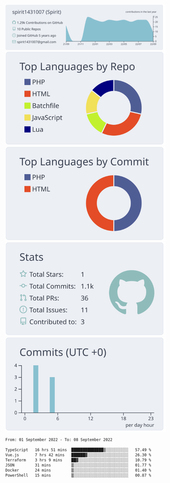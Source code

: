 [![](https://raw.githubusercontent.com/spirit1431007/spirit1431007/master/profile-summary-card-output/nord_bright/0-profile-details.svg)](https://git.io/spiritx)
[![](https://raw.githubusercontent.com/spirit1431007/spirit1431007/master/profile-summary-card-output/nord_bright/1-repos-per-language.svg)](https://git.io/spiritx) [![](https://raw.githubusercontent.com/spirit1431007/spirit1431007/master/profile-summary-card-output/nord_bright/2-most-commit-language.svg)](https://git.io/spiritx)
[![](https://raw.githubusercontent.com/spirit1431007/spirit1431007/master/profile-summary-card-output/nord_bright/3-stats.svg)](https://git.io/spiritx) [![](https://raw.githubusercontent.com/spirit1431007/spirit1431007/master/profile-summary-card-output/nord_bright/4-productive-time.svg)](https://git.io/spiritx)

<!--START_SECTION:waka-->

```text
From: 01 September 2022 - To: 08 September 2022

TypeScript   16 hrs 51 mins  ██████████████▒░░░░░░░░░░   57.49 %
Vue.js       7 hrs 42 mins   ██████▓░░░░░░░░░░░░░░░░░░   26.30 %
Terraform    3 hrs 9 mins    ██▓░░░░░░░░░░░░░░░░░░░░░░   10.79 %
JSON         31 mins         ▒░░░░░░░░░░░░░░░░░░░░░░░░   01.77 %
Docker       24 mins         ▒░░░░░░░░░░░░░░░░░░░░░░░░   01.40 %
PowerShell   15 mins         ▒░░░░░░░░░░░░░░░░░░░░░░░░   00.87 %
```

<!--END_SECTION:waka-->
